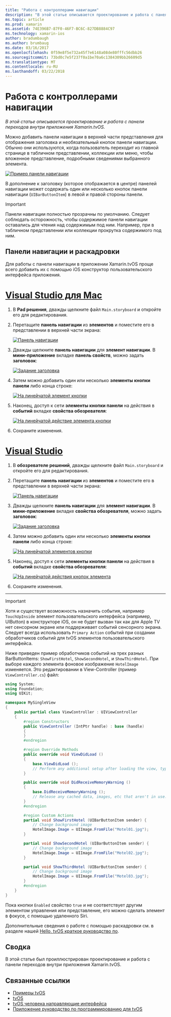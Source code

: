 ```yaml
---
title: "Работа с контроллерами навигации"
description: "В этой статье описывается проектирование и работа с панели переходов внутри приложения Xamarin.tvOS."
ms.topic: article
ms.prod: xamarin
ms.assetid: 74E396B7-87F0-46F7-BC6C-827DB8884C97
ms.technology: xamarin-ios
author: bradumbaugh
ms.author: brumbaug
ms.date: 03/16/2017
ms.openlocfilehash: 0f59e8f5e732a45f7e6148a08de80fffc56dbb26
ms.sourcegitcommit: 73bd0c7e5f237f0a1be70a6c1384309bb26609d5
ms.translationtype: MT
ms.contentlocale: ru-RU
ms.lasthandoff: 03/22/2018
---
```

# <a name="working-with-navigation-controllers"></a>Работа с контроллерами навигации

_В этой статье описывается проектирование и работа с панели переходов внутри приложения Xamarin.tvOS._

Можно добавить панели навигации в верхней части представления для отображения заголовка и необязательный кнопок панели навигации. Обычно они используются, когда пользователь переходит из главной странице в табличном представлении, коллекции или меню, чтобы вложенное представление, подробными сведениями выбранного элемента.

[![](navigation-bars-images/navbar01.png "Пример панели навигации")](navigation-bars-images/navbar01.png#lightbox)

В дополнение к заголовку (которое отображается в центре) панелей навигации может содержать один или несколько кнопок панели навигации (`UIBarButtonItem`) в левой и правой стороны панели.

> [!IMPORTANT]
> Панели навигации полностью прозрачны по умолчанию. Следует соблюдать осторожность, чтобы содержимое панели навигации оставались для чтения над содержимым под ним. Например, при в табличном представлении или коллекции прокрутка содержимого под ним.




<a name="Navigation-Bars-and-Storyboards" />

## <a name="navigation-bars-and-storyboards"></a>Панели навигации и раскадровки

Для работы с панели навигации в приложении Xamarin.tvOS проще всего добавить их с помощью iOS конструктор пользовательского интерфейса приложения.

# <a name="visual-studio-for-mactabvsmac"></a>[Visual Studio для Mac](#tab/vsmac)


1. В **Pad решения**, дважды щелкните файл `Main.storyboard` и откройте его для редактирования.
1. Перетащите **панель навигации** из **элементов** и поместите его в представлении в верхней части экрана: 

    [![](navigation-bars-images/navbar02.png "Панель навигации")](navigation-bars-images/navbar02.png#lightbox)
1. Дважды щелкните **панель навигации** для **элемент навигации**. В **мини-приложение** вкладке **панель свойств**, можно задать **заголовок**: 

    [![](navigation-bars-images/navbar03.png "Задание заголовка")](navigation-bars-images/navbar03.png#lightbox)
1. Затем можно добавить один или несколько **элементы кнопки панели** либо конца строке: 

    [![](navigation-bars-images/navbar04.png "На линейчатой элемент кнопки")](navigation-bars-images/navbar04.png#lightbox)
1. Наконец, доступ к сети **элементы кнопки панели** на действия в **событий** вкладке **свойства обозревателя**: 

    [![](navigation-bars-images/navbar05.png "На линейчатой действие элемента кнопки")](navigation-bars-images/navbar05.png#lightbox)
1. Сохраните изменения.


# <a name="visual-studiotabvswin"></a>[Visual Studio](#tab/vswin)


1. В **обозревателе решений**, дважды щелкните файл `Main.storyboard` и откройте его для редактирования.
1. Перетащите **панель навигации** из **элементов** и поместите его в представлении в верхней части экрана: 

    [![](navigation-bars-images/navbar02-vs.png "Панель навигации")](navigation-bars-images/navbar02-vs.png#lightbox)
1. Дважды щелкните **панель навигации** для **элемент навигации**. В **мини-приложение** вкладке **свойства обозревателя**, можно задать **заголовок**: 

    [![](navigation-bars-images/navbar03-vs.png "Задание заголовка")](navigation-bars-images/navbar03-vs.png#lightbox)
1. Затем можно добавить один или несколько **элементы кнопки панели** либо конца строке: 

    [![](navigation-bars-images/navbar04-vs.png "На линейчатой элементов кнопки")](navigation-bars-images/navbar04-vs.png#lightbox)
1. Наконец, доступ к сети **элементы кнопки панели** на действия в **событий** вкладке **свойства обозревателя**: 

    [![](navigation-bars-images/navbar05-vs.png "На линейчатой действия кнопок элемента")](navigation-bars-images/navbar05-vs.png#lightbox)
1. Сохраните изменения.


-----

> [!IMPORTANT]
> Хотя и существует возможность назначить события, например `TouchUpInside` элемент пользовательского интерфейса (например, UIButton) в конструкторе iOS, он не будет вызван так как для Apple TV нет сенсорном экране или поддерживает событий сенсорного экрана. Следует всегда использовать `Primary Action` событий при создании обработчиков событий для tvOS элементов пользовательского интерфейса.




Ниже приведен пример обработчиков событий на трех разных BarButtonItems: `ShowFirstHotel`, `ShowSecondHotel`, и `ShowThirdHotel`. При выборе каждого элемента фоновое изображение `HotelImage` изменяется. Это редактировании в View-Controller (пример `ViewController.cs`) файл:

```csharp
using System;
using Foundation;
using UIKit;

namespace MySingleView
{
    public partial class ViewController : UIViewController
    {
        #region Constructors
        public ViewController (IntPtr handle) : base (handle)
        {
        }
        #endregion

        #region Override Methods
        public override void ViewDidLoad ()
        {
            base.ViewDidLoad ();
            // Perform any additional setup after loading the view, typically from a nib.
        }

        public override void DidReceiveMemoryWarning ()
        {
            base.DidReceiveMemoryWarning ();
            // Release any cached data, images, etc that aren't in use.
        }
        #endregion

        #region Custom Actions
        partial void ShowFirstHotel (UIBarButtonItem sender) {
            // Change background image
            HotelImage.Image = UIImage.FromFile("Motel01.jpg");
        }

        partial void ShowSecondHotel (UIBarButtonItem sender) {
            // Change background image
            HotelImage.Image = UIImage.FromFile("Motel02.jpg");
        }

        partial void ShowThirdHotel (UIBarButtonItem sender) {
            // Change background image
            HotelImage.Image = UIImage.FromFile("Motel03.jpg");
        }
        #endregion
    }
}
```

Пока кнопки `Enabled` свойство `true` и не соответствует другим элементом управления или представление, его можно сделать элемент в фокусе, с помощью удаленного Siri.

Дополнительные сведения о работе с помощью раскадровки см. в разделе нашей [Hello, tvOS краткое руководство по](~/ios/tvos/get-started/hello-tvos.md). 

<a name="Summary" />

## <a name="summary"></a>Сводка

В этой статье был проиллюстрирован проектирование и работа с панели переходов внутри приложения Xamarin.tvOS.



## <a name="related-links"></a>Связанные ссылки

- [Примеры tvOS](https://developer.xamarin.com/samples/tvos/all/)
- [tvOS](https://developer.apple.com/tvos/)
- [tvOS человека направляющие интерфейса](https://developer.apple.com/tvos/human-interface-guidelines/)
- [Приложение руководство по программированию для tvOS](https://developer.apple.com/library/prerelease/tvos/documentation/General/Conceptual/AppleTV_PG/)
